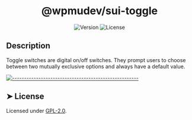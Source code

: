 <!-- ⚠️ This README has been generated from the file(s) "../../../blueprint.md" ⚠️--><h1 align="center">@wpmudev/sui-toggle</h1>

<div style="text-align: center;">
<img src="https://img.shields.io/badge/Version-0.0.1-blue.svg" alt="Version"> <img src="https://img.shields.io/badge/License-GPL-orange.svg" alt="License">
</div>
<h2> Description </h2> Toggle switches are digital on/off switches. They prompt users to choose between two mutually exclusive options and always have a default value.


[![-----------------------------------------------------](https://raw.githubusercontent.com/andreasbm/readme/master/assets/lines/colored.png)](#license)

## ➤ License
	
Licensed under [GPL-2.0](https://opensource.org/licenses/GPL-2.0).
